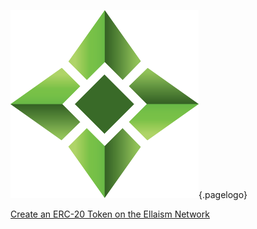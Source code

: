 ![Logo](/uploads/logo.png "Logo"){.pagelogo}
<!-- TITLE: Tutorials -->
<!-- SUBTITLE: A stable network with no premine and no dev fees -->


[Create an ERC-20 Token on the Ellaism Network](https://github.com/stevemulligan/ellaism-token-example)